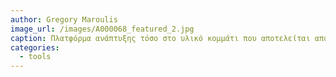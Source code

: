 ```yaml
---
author: Gregory Maroulis
image_url: /images/A000068_featured_2.jpg
caption: Πλατφόρμα ανάπτυξης τόσο στο υλικό κομμάτι που αποτελείται από έναν βασικό controler με πολλές δυνατότητες διασύνδεσης components.  title: Rasberry Pi
categories:
  - tools
---
```

